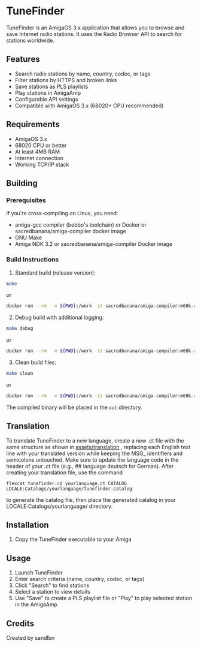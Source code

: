 # TuneFinder

TuneFinder is an AmigaOS 3.x application that allows you to browse and save Internet radio stations. It uses the Radio Browser API to search for stations worldwide.

## Features
- Search radio stations by name, country, codec, or tags
- Filter stations by HTTPS and broken links
- Save stations as PLS playlists
- Play stations in AmigaAmp
- Configurable API settings
- Compatible with AmigaOS 3.x (68020+ CPU recommended)

## Requirements
- AmigaOS 3.x
- 68020 CPU or better
- At least 4MB RAM
- Internet connection
- Working TCP/IP stack


## Building

### Prerequisites
If you're cross-compiling on Linux, you need:
- amiga-gcc compiler (bebbo's toolchain) or Docker or sacredbanana/amiga-compiler docker image
- GNU Make
- Amiga NDK 3.2 or sacredbanana/amiga-compiler Docker image

### Build Instructions

1. Standard build (release version):
```bash
make
```
or 
```bash
docker run --rm  -v ${PWD}:/work -it sacredbanana/amiga-compiler:m68k-amigaos make release
```
2. Debug build with additional logging:
```bash
make debug
```
or 
```bash
docker run --rm  -v ${PWD}:/work -it sacredbanana/amiga-compiler:m68k-amigaos make debug
```

3. Clean build files:
```bash
make clean
```
or 
```bash
docker run --rm  -v ${PWD}:/work -it sacredbanana/amiga-compiler:m68k-amigaos make clean
```

The compiled binary will be placed in the `out` directory.

## Translation

To translate TuneFinder to a new language, create a new .ct file with the same structure as shown in [assets/translation](assets/translation/tunefinder.cd) , replacing each English text line with your translated version while keeping the MSG_ identifiers and semicolons untouched. Make sure to update the language code in the header of your .ct file (e.g., ## language deutsch for German). 
After creating your translation file, use the command 

```
flexcat tunefinder.cd yourlanguage.ct CATALOG LOCALE:Catalogs/yourlanguage/tunefinder.catalog
```

to generate the catalog file, then place the generated catalog in your LOCALE:Catalogs/yourlanguage/ directory.

## Installation

1. Copy the TuneFinder executable to your Amiga

## Usage

1. Launch TuneFinder
2. Enter search criteria (name, country, codec, or tags)
3. Click "Search" to find stations
4. Select a station to view details
5. Use "Save" to create a PLS playlist file or "Play" to play selected station in the AmigaAmp

## Credits
Created by sandlbn
